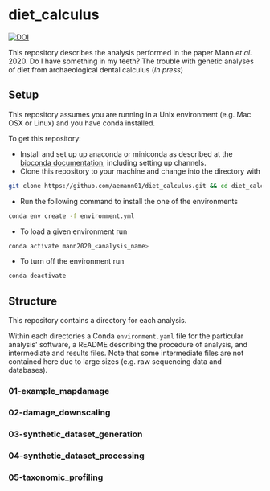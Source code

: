 # diet_calculus

[![DOI](https://zenodo.org/badge/DOI/10.5281/zenodo.4265311.svg)](https://doi.org/10.5281/zenodo.4265311)

This repository describes the analysis performed in the paper Mann _et al._ 2020. Do I have something in my teeth? The trouble with genetic analyses of diet from archaeological dental calculus (*In press*)

## Setup

This repository assumes you are running in a Unix environment (e.g. Mac OSX or
Linux) and you have conda installed.

To get this repository:

- Install and set up up anaconda or miniconda as described at the [bioconda
  documentation](https://bioconda.github.io/user/install.html), including
  setting up channels.
- Clone this repository to your machine and change into the directory with

```bash
git clone https://github.com/aemann01/diet_calculus.git && cd diet_calculus/
```

- Run the following command to install the one of the environments

```bash
conda env create -f environment.yml

```

- To load a given environment run

```bash
conda activate mann2020_<analysis_name>
```

- To turn off the environment run

```bash
conda deactivate
```

## Structure

This repository contains a directory for each analysis.

Within each directories a Conda `environment.yaml` file for the particular
analysis' software, a README describing the procedure of analysis, and
intermediate and results files. Note that some intermediate files are not
contained here due to large sizes (e.g. raw sequencing data and databases).

### 01-example_mapdamage

### 02-damage_downscaling

### 03-synthetic_dataset_generation

### 04-synthetic_dataset_processing

### 05-taxonomic_profiling

